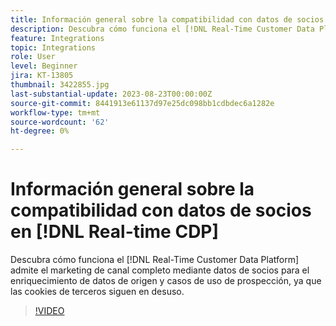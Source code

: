```yaml
---
title: Información general sobre la compatibilidad con datos de socios en Real-Time CDP
description: Descubra cómo funciona el [!DNL Real-Time Customer Data Platform] admite el marketing de canal completo mediante datos de socios para el enriquecimiento de datos de origen y casos de uso de prospección, ya que las cookies de terceros siguen en desuso. 
feature: Integrations
topic: Integrations
role: User
level: Beginner
jira: KT-13805
thumbnail: 3422855.jpg
last-substantial-update: 2023-08-23T00:00:00Z
source-git-commit: 8441913e61137d97e25dc098bb1cdbdec6a1282e
workflow-type: tm+mt
source-wordcount: '62'
ht-degree: 0%

---
```


# Información general sobre la compatibilidad con datos de socios en [!DNL Real-time CDP]

Descubra cómo funciona el [!DNL Real-Time Customer Data Platform] admite el marketing de canal completo mediante datos de socios para el enriquecimiento de datos de origen y casos de uso de prospección, ya que las cookies de terceros siguen en desuso. 

>[!VIDEO](https://video.tv.adobe.com/v/3422855/?quality=12&learn=on)
